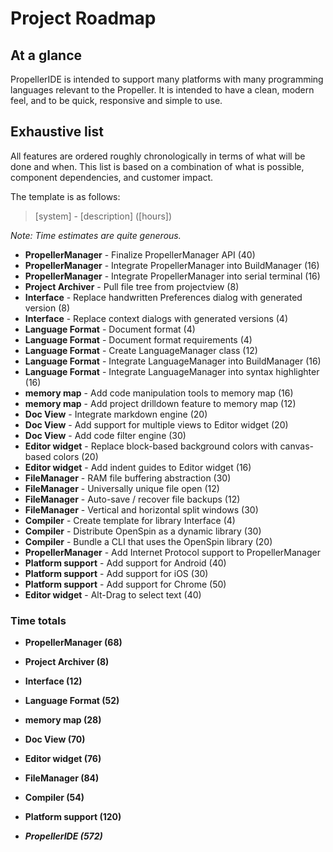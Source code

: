 # Project Roadmap

## At a glance

PropellerIDE is intended to support many platforms with many programming languages relevant to the Propeller. It is intended to have a clean, modern feel, and to be quick, responsive and simple to use.

## Exhaustive list

All features are ordered roughly chronologically in terms of what will be done and when. This list is based on a combination of what is possible, component dependencies, and customer impact.

The template is as follows:

> [system] - [description] ([hours])

*Note: Time estimates are quite generous.*

* **PropellerManager** - Finalize PropellerManager API (40)
* **PropellerManager** - Integrate PropellerManager into BuildManager (16)
* **PropellerManager** - Integrate PropellerManager into serial terminal (16)
* **Project Archiver** - Pull file tree from projectview (8)
* **Interface** - Replace handwritten Preferences dialog with generated version (8)
* **Interface** - Replace context dialogs with generated versions (4)
* **Language Format** - Document format (4)
* **Language Format** - Document format requirements (4)
* **Language Format** - Create LanguageManager class (12)
* **Language Format** - Integrate LanguageManager into BuildManager (16)
* **Language Format** - Integrate LanguageManager into syntax highlighter (16)
* **memory map** - Add code manipulation tools to memory map (16)
* **memory map** - Add project drilldown feature to memory map (12)
* **Doc View** - Integrate markdown engine (20)
* **Doc View** - Add support for multiple views to Editor widget (20)
* **Doc View** - Add code filter engine (30)
* **Editor widget** - Replace block-based background colors with canvas-based colors (20)
* **Editor widget** - Add indent guides to Editor widget (16)
* **FileManager** - RAM file buffering abstraction (30)
* **FileManager** - Universally unique file open (12)
* **FileManager** - Auto-save / recover file backups (12)
* **FileManager** - Vertical and horizontal split windows (30)
* **Compiler** - Create template for library Interface (4)
* **Compiler** - Distribute OpenSpin as a dynamic library (30)
* **Compiler** - Bundle a CLI that uses the OpenSpin library (20)
* **PropellerManager** - Add Internet Protocol support to PropellerManager
* **Platform support** - Add support for Android (40)
* **Platform support** - Add support for iOS (30)
* **Platform support** - Add support for Chrome (50)
* **Editor widget** - Alt-Drag to select text (40)

### Time totals

* **PropellerManager (68)**
* **Project Archiver (8)**
* **Interface (12)**
* **Language Format (52)**
* **memory map (28)**
* **Doc View (70)**
* **Editor widget (76)**
* **FileManager (84)**
* **Compiler (54)**
* **Platform support (120)**

* ***PropellerIDE (572)***
